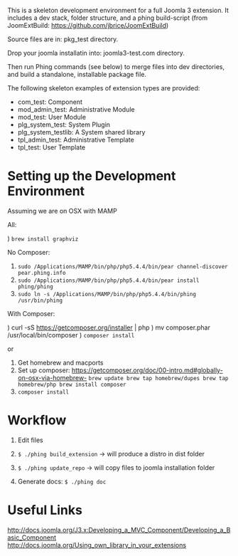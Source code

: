 This is a skeleton development environment for a full Joomla 3 extension. It includes a dev stack, folder structure, and a phing build-script (from JoomExtBuild: https://github.com/jbrice/JoomExtBuild)

Source files are in: pkg_test directory.

Drop your joomla installatin into: joomla3-test.com directory.

Then run Phing commands (see below) to merge files into dev directories, and build a standalone, installable package file.


The following skeleton examples of extension types are provided:

- com_test: Component
- mod_admin_test: Administrative Module
- mod_test: User Module
- plg_system_test: System Plugin
- plg_system_testlib: A System shared library
- tpl_admin_test: Administrative Template
- tpl_test: User Template


Setting up the Development Environment
======================================

Assuming we are on OSX with MAMP

All:

) `brew install graphviz`

No Composer:

1) `sudo /Applications/MAMP/bin/php/php5.4.4/bin/pear channel-discover pear.phing.info`
2) `sudo /Applications/MAMP/bin/php/php5.4.4/bin/pear install phing/phing`
3) `sudo ln -s /Applications/MAMP/bin/php/php5.4.4/bin/phing /usr/bin/phing`

With Composer:

) curl -sS https://getcomposer.org/installer | php
) mv composer.phar /usr/local/bin/composer
) `composer install`

or

1) Get homebrew and macports
2) Set up composer: https://getcomposer.org/doc/00-intro.md#globally-on-osx-via-homebrew-
`brew update
brew tap homebrew/dupes
brew tap homebrew/php
brew install composer`
3) `composer install`


Workflow
========

1) Edit files

2) `$ ./phing build_extension` -> will produce a distro in dist folder

3) `$ ./phing update_repo` -> will copy files to joomla installation folder

4) Generate docs: `$ ./phing doc`

Useful Links
============

http://docs.joomla.org/J3.x:Developing_a_MVC_Component/Developing_a_Basic_Component
http://docs.joomla.org/Using_own_library_in_your_extensions
